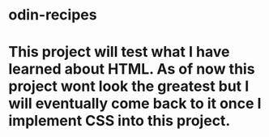 # odin-recipes

# This project will test what I have learned about HTML. As of now this project wont look the greatest but I will eventually come back to it once I implement CSS into this project.